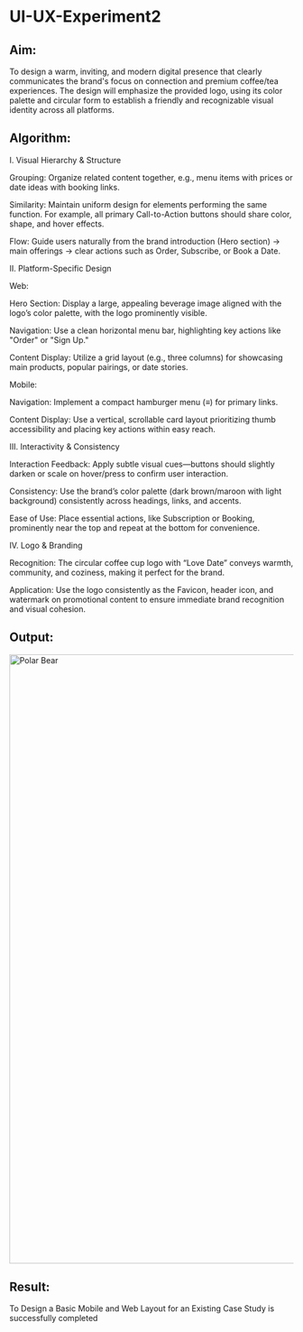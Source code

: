 # UI-UX-Experiment2

## Aim:
To design a warm, inviting, and modern digital presence that clearly communicates the brand's focus on connection and premium coffee/tea experiences. The design will emphasize the provided logo, using its color palette and circular form to establish a friendly and recognizable visual identity across all platforms.

## Algorithm:
I. Visual Hierarchy & Structure

Grouping: Organize related content together, e.g., menu items with prices or date ideas with booking links.

Similarity: Maintain uniform design for elements performing the same function. For example, all primary Call-to-Action buttons should share color, shape, and hover effects.

Flow: Guide users naturally from the brand introduction (Hero section) → main offerings → clear actions such as Order, Subscribe, or Book a Date.

II. Platform-Specific Design

Web:

Hero Section: Display a large, appealing beverage image aligned with the logo’s color palette, with the logo prominently visible.

Navigation: Use a clean horizontal menu bar, highlighting key actions like "Order" or "Sign Up."

Content Display: Utilize a grid layout (e.g., three columns) for showcasing main products, popular pairings, or date stories.

Mobile:

Navigation: Implement a compact hamburger menu (≡) for primary links.

Content Display: Use a vertical, scrollable card layout prioritizing thumb accessibility and placing key actions within easy reach.

III. Interactivity & Consistency

Interaction Feedback: Apply subtle visual cues—buttons should slightly darken or scale on hover/press to confirm user interaction.

Consistency: Use the brand’s color palette (dark brown/maroon with light background) consistently across headings, links, and accents.

Ease of Use: Place essential actions, like Subscription or Booking, prominently near the top and repeat at the bottom for convenience.

IV. Logo & Branding

Recognition: The circular coffee cup logo with “Love Date” conveys warmth, community, and coziness, making it perfect for the brand.

Application: Use the logo consistently as the Favicon, header icon, and watermark on promotional content to ensure immediate brand recognition and visual cohesion.

## Output:
<img width="1920" height="1080" alt="Polar Bear" src="https://github.com/user-attachments/assets/7dbf00f1-a80f-4f32-8161-0366fab65592" />


## Result:
To Design a Basic Mobile and Web Layout for an Existing Case Study is successfully completed
